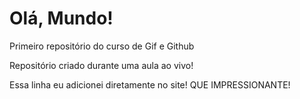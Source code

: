 # Olá, Mundo!
 Primeiro repositório do curso de Gif e Github

Repositório criado durante uma aula ao vivo!

Essa linha eu adicionei diretamente no site! QUE IMPRESSIONANTE!
